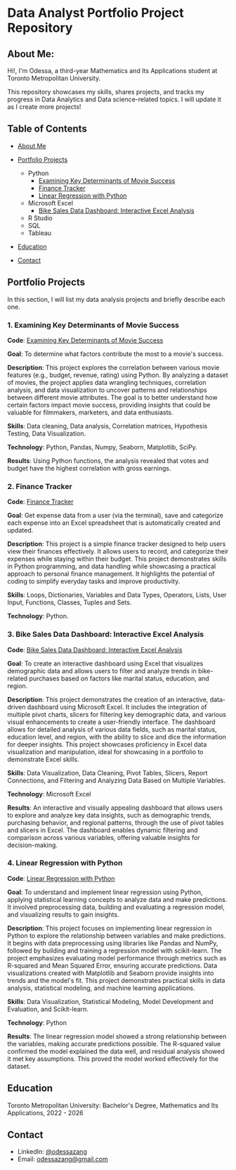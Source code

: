 # Data Analyst Portfolio Project Repository
## About Me:
Hi!, I'm Odessa, a third-year Mathematics and Its Applications student at Toronto Metropolitan University.

This repository showcases my skills, shares projects, and tracks my progress in Data Analytics and Data science-related topics. I will update it as I create more projects!

## Table of Contents
- [About Me](https://github.com/OdessaZ/PortfolioProjects/tree/main?tab=readme-ov-file#about-me)

- [Portfolio Projects](https://github.com/OdessaZ/PortfolioProjects?tab=readme-ov-file#portfolio-projects)

  - Python
      - [Examining Key Determinants of Movie Success](https://github.com/OdessaZ/PortfolioProjects?tab=readme-ov-file#examining-key-determinants-of-movie-success)
      - [Finance Tracker](https://github.com/OdessaZ/PortfolioProjects/tree/main#2-finance-tracker)
      - [Linear Regression with Python](https://github.com/OdessaZ/PortfolioProjects#4-linear-regression-with-python)
  - Microsoft Excel
      - [Bike Sales Data Dashboard: Interactive Excel Analysis](https://github.com/OdessaZ/PortfolioProjects#3-bike-sales-data-dashboard-interactive-excel-analysis)
  - R Studio
  - SQL
  - Tableau

- [Education](https://github.com/OdessaZ/PortfolioProjects?tab=readme-ov-file#education)

- [Contact](https://github.com/OdessaZ/PortfolioProjects?tab=readme-ov-file#contact)

## Portfolio Projects
In this section, I will list my data analysis projects and briefly describe each one.

### 1. Examining Key Determinants of Movie Success
**Code**: [Examining Key Determinants of Movie Success](https://github.com/OdessaZ/PortfolioProjects/blob/main/Python%20Movie%20Correlation.ipynb)

**Goal**: To determine what factors contribute the most to a movie's success.

**Description**: This project explores the correlation between various movie features (e.g., budget, revenue, rating) using Python. By analyzing a dataset of movies, the project applies data wrangling techniques, correlation analysis, and data visualization to uncover patterns and relationships between different movie attributes. The goal is to better understand how certain factors impact movie success, providing insights that could be valuable for filmmakers, marketers, and data enthusiasts.

**Skills**: Data cleaning, Data analysis, Correlation matrices, Hypothesis Testing, Data Visualization.

**Technology**: Python, Pandas, Numpy, Seaborn, Matplotlib, SciPy.

**Results**: Using Python functions, the analysis revealed that votes and budget have the highest correlation with gross earnings.

### 2. Finance Tracker
**Code**: [Finance Tracker](https://github.com/OdessaZ/PortfolioProjects/blob/main/Expense_tracker.py)

**Goal**: Get expense data from a user (via the terminal), save and categorize each expense into an Excel spreadsheet that is automatically created and updated.

**Description**: This project is a simple finance tracker designed to help users view their finances effectively. It allows users to record, and categorize their expenses while staying within their budget. This project demonstrates skills in Python programming, and data handling while showcasing a practical approach to personal finance management. It highlights the potential of coding to simplify everyday tasks and improve productivity.

**Skills**: Loops, Dictionaries, Variables and Data Types, Operators, Lists, User Input, Functions, Classes, Tuples and Sets.

**Technology**: Python.

### 3. Bike Sales Data Dashboard: Interactive Excel Analysis
**Code**: [Bike Sales Data Dashboard: Interactive Excel Analysis](https://github.com/OdessaZ/PortfolioProjects/blob/main/Excel%20Project.xlsx)

**Goal**: To create an interactive dashboard using Excel that visualizes demographic data and allows users to filter and analyze trends in bike-related purchases based on factors like marital status, education, and region.

**Description**: This project demonstrates the creation of an interactive, data-driven dashboard using Microsoft Excel. It includes the integration of multiple pivot charts, slicers for filtering key demographic data, and various visual enhancements to create a user-friendly interface. The dashboard allows for detailed analysis of various data fields, such as marital status, education level, and region, with the ability to slice and dice the information for deeper insights. This project showcases proficiency in Excel data visualization and manipulation, ideal for showcasing in a portfolio to demonstrate Excel skills.

**Skills**: Data Visualization, Data Cleaning, Pivot Tables, Slicers, Report Connections, and Filtering and Analyzing Data Based on Multiple Variables.

**Technology**: Microsoft Excel

**Results**: An interactive and visually appealing dashboard that allows users to explore and analyze key data insights, such as demographic trends, purchasing behavior, and regional patterns, through the use of pivot tables and slicers in Excel. The dashboard enables dynamic filtering and comparison across various variables, offering valuable insights for decision-making.

### 4. Linear Regression with Python
**Code**: [Linear Regression with Python](https://github.com/OdessaZ/PortfolioProjects/blob/main/Linear%20Regression%20with%20Python.ipynb)

**Goal**: To understand and implement linear regression using Python, applying statistical learning concepts to analyze data and make predictions. It involved preprocessing data, building and evaluating a regression model, and visualizing results to gain insights.

**Description**: This project focuses on implementing linear regression in Python to explore the relationship between variables and make predictions. It begins with data preprocessing using libraries like Pandas and NumPy, followed by building and training a regression model with scikit-learn. The project emphasizes evaluating model performance through metrics such as R-squared and Mean Squared Error, ensuring accurate predictions. Data visualizations created with Matplotlib and Seaborn provide insights into trends and the model's fit. This project demonstrates practical skills in data analysis, statistical modeling, and machine learning applications.

**Skills**: Data Visualization, Statistical Modeling, Model Development and Evaluation, and Scikit-learn.

**Technology**: Python

**Results**: The linear regression model showed a strong relationship between the variables, making accurate predictions possible. The R-squared value confirmed the model explained the data well, and residual analysis showed it met key assumptions. This proved the model worked effectively for the dataset.

## Education
Toronto Metropolitan University: Bachelor's Degree, Mathematics and Its Applications, 2022 - 2026

## Contact
- LinkedIn: [@odessazang](https://www.linkedin.com/in/odessa-zang/)
- Email: [odessazang@gmail.com](mailto:odessazang@gmail.com)
